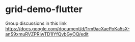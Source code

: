 # grid-demo-flutter

Group discussions in this link https://docs.google.com/document/d/1rm9acXaePoKa5sX-anS9xmuRVZPRIwTD1IYfQvbGyOQ/edit